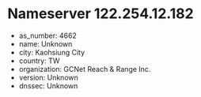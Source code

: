 # Nameserver 122.254.12.182

* as_number: 4662
* name: Unknown
* city: Kaohsiung City
* country: TW
* organization: GCNet Reach & Range Inc.
* version: Unknown
* dnssec: Unknown
